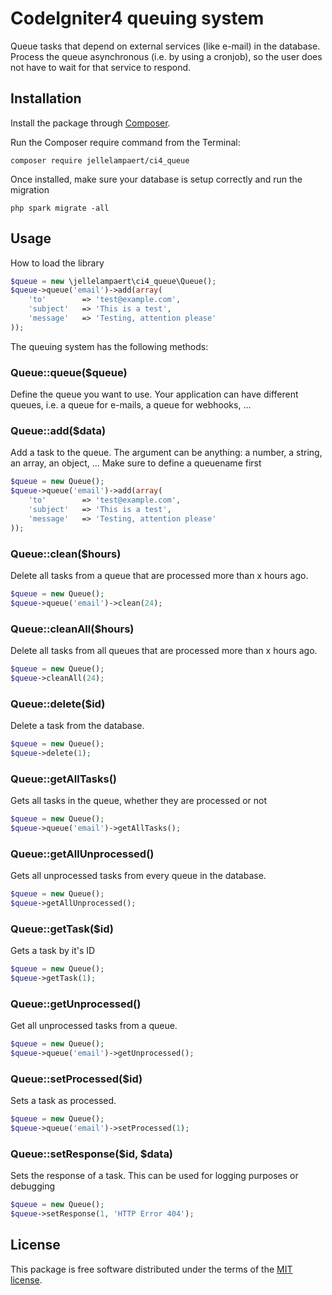 # CodeIgniter4 queuing system

Queue tasks that depend on external services (like e-mail) in the database.
Process the queue asynchronous (i.e. by using a cronjob), so the user does
not have to wait for that service to respond.

## Installation

Install the package through [Composer](http://getcomposer.org/). 

Run the Composer require command from the Terminal:

    composer require jellelampaert/ci4_queue

Once installed, make sure your database is setup correctly and run the migration

    php spark migrate -all

## Usage

How to load the library

```php
$queue = new \jellelampaert\ci4_queue\Queue();
$queue->queue('email')->add(array(
    'to'        => 'test@example.com',
    'subject'   => 'This is a test',
    'message'   => 'Testing, attention please'
));
```

The queuing system has the following methods:

### Queue::queue($queue)

Define the queue you want to use.
Your application can have different queues, i.e. a queue for e-mails, a queue for webhooks, ...

### Queue::add($data)

Add a task to the queue.
The argument can be anything: a number, a string, an array, an object, ...
Make sure to define a queuename first

```php
$queue = new Queue();
$queue->queue('email')->add(array(
    'to'        => 'test@example.com',
    'subject'   => 'This is a test',
    'message'   => 'Testing, attention please'
));
```

### Queue::clean($hours)

Delete all tasks from a queue that are processed more than x hours ago.

```php
$queue = new Queue();
$queue->queue('email')->clean(24);
```

### Queue::cleanAll($hours)

Delete all tasks from all queues that are processed more than x hours ago.

```php
$queue = new Queue();
$queue->cleanAll(24);
```

### Queue::delete($id)

Delete a task from the database.

```php
$queue = new Queue();
$queue->delete(1);
```

### Queue::getAllTasks()

Gets all tasks in the queue, whether they are processed or not

```php
$queue = new Queue();
$queue->queue('email')->getAllTasks();
```

### Queue::getAllUnprocessed()

Gets all unprocessed tasks from every queue in the database.

```php
$queue = new Queue();
$queue->getAllUnprocessed();
```

### Queue::getTask($id)

Gets a task by it's ID

```php
$queue = new Queue();
$queue->getTask(1);
```

### Queue::getUnprocessed()

Get all unprocessed tasks from a queue.

```php
$queue = new Queue();
$queue->queue('email')->getUnprocessed();
```

### Queue::setProcessed($id)

Sets a task as processed.

```php
$queue = new Queue();
$queue->queue('email')->setProcessed(1);
```

### Queue::setResponse($id, $data)

Sets the response of a task.
This can be used for logging purposes or debugging

```php
$queue = new Queue();
$queue->setResponse(1, 'HTTP Error 404');
```

## License

This package is free software distributed under the terms of the [MIT license](LICENSE.md).
